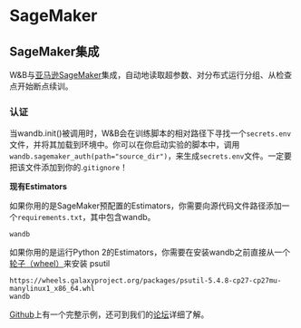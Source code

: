 # SageMaker

## **SageMaker集成**

W&B与[亚马逊SageMaker](https://aws.amazon.com/sagemaker/)集成，自动地读取超参数、对分布式运行分组、从检查点开始断点续训。

### **认证**

当wandb.init\(\)被调用时，W&B会在训练脚本的相对路径下寻找一个`secrets.env`文件，并将其加载到环境中。你可以在你启动实验的脚本中，调用`wandb.sagemaker_auth(path="source_dir")`，来生成`secrets.env`文件。一定要把该文件添加到你的.`gitignore`！

**现有Estimators**

如果你用的是SageMaker预配置的Estimators，你需要向源代码文件路径添加一个`requirements.txt`，其中包含wandb。

```text
wandb
```

如果你用的是运行Python 2的Estimators，你需要在安装wandb之前直接从一个[轮子（wheel）](https://pythonwheels.com/)来安装 psutil

```text
https://wheels.galaxyproject.org/packages/psutil-5.4.8-cp27-cp27mu-manylinux1_x86_64.whl
wandb
```

[Github](https://github.com/wandb/examples/tree/master/examples/pytorch/pytorch-cifar10-sagemaker)上有一个完整示例，还可到我们的[论坛](https://www.wandb.com/blog/running-sweeps-with-sagemaker)详细了解。

